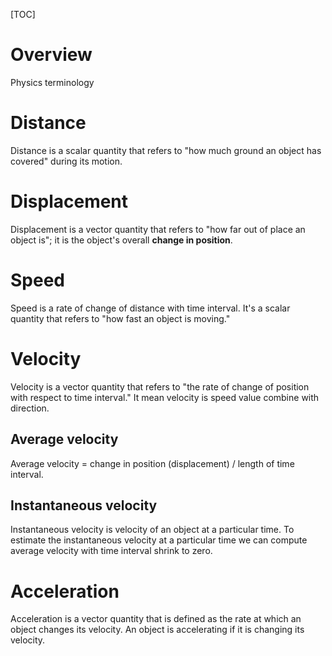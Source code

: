 [TOC]

# Overview
Physics terminology

# Distance
Distance is a scalar quantity that refers to "how much ground an object has covered" during its motion.

# Displacement
Displacement is a vector quantity that refers to "how far out of place an object is"; it is the object's overall **change in position**.

# Speed
Speed is a rate of change of distance with time interval. It's a scalar quantity that refers to "how fast an object is moving."

# Velocity
Velocity is a vector quantity that refers to "the rate of change of position with respect to time interval." It mean velocity is speed value combine with direction.

## Average velocity
Average velocity = change in position (displacement) / length of time interval.

## Instantaneous velocity
Instantaneous velocity is velocity of an object at a particular time. To estimate the instantaneous velocity at a particular time we can compute average velocity with time interval shrink to zero.

# Acceleration
Acceleration is a vector quantity that is defined as the rate at which an object changes its velocity. An object is accelerating if it is changing its velocity.
